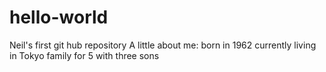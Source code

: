 # hello-world
Neil's first git hub repository
A little about me:
born in 1962
currently living in Tokyo
family for 5 with three sons
